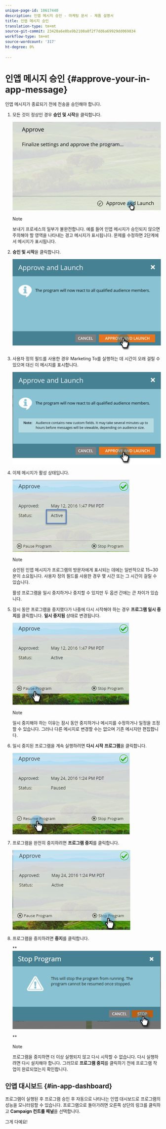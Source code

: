 ```yaml
---
unique-page-id: 10617440
description: 인앱 메시지 승인 - 마케팅 문서 - 제품 설명서
title: 인앱 메시지 승인
translation-type: tm+mt
source-git-commit: 23428a6e0ba9b2108a8f2f7dd6a69929dd069834
workflow-type: tm+mt
source-wordcount: '317'
ht-degree: 0%

---
```



# 인앱 메시지 승인 {#approve-your-in-app-message}

인앱 메시지가 종료되기 전에 전송을 승인해야 합니다.

1. 모든 것이 정상인 경우 **승인 및 시작**&#x200B;을 클릭합니다.

   ![](assets/pasted-image-at-2016-05-31-02-08-pm-281-29.png)

   >[!NOTE]
   >
   >보내기 프로세스의 일부가 불완전합니다. 예를 들어 인앱 메시지가 승인되지 않으면 주의해야 할 영역을 나타내는 경고 메시지가 표시됩니다. 문제를 수정하면 2단계에서 메시지가 표시됩니다.

1. **승인 및 시작**&#x200B;을 클릭합니다.

   ![](assets/pasted-image-at-2016-05-31-02-08-pm.png)

1. 사용자 정의 필드를 사용한 경우 Marketing To를 실행하는 데 시간이 오래 걸릴 수 있으며 대신 이 메시지를 표시합니다.

   ![](assets/pasted-image-at-2016-05-31-02-09-pm.png)

1. 이제 메시지가 활성 상태입니다.

   ![](assets/image2016-5-12-13-3a49-3a5.png)

   >[!NOTE]
   >
   >승인된 인앱 메시지가 프로그램의 방문자에게 표시되는 데에는 일반적으로 15~30분이 소요됩니다. 사용자 정의 필드를 사용한 경우 몇 시간 또는 그 시간이 걸릴 수 있습니다.

   활성 프로그램을 일시 중지하거나 중지할 수 있지만 두 옵션 간에는 큰 차이가 있습니다.

1. 잠시 동안 프로그램을 중지했다가 나중에 다시 시작해야 하는 경우 **프로그램 일시 중지**&#x200B;를 클릭합니다. **일시 중지됨** 상태로 변경됩니다.

   ![](assets/image2016-5-12-13-3a50-3a26.png)

   >[!NOTE]
   >
   >일시 중지해야 하는 이유는 잠시 동안 중지하거나 메시지를 수정하거나 일정을 조정할 수 있습니다. 그러나 다른 메시지로 변경할 수는 없으며 기존 메시지만 편집합니다.

1. 일시 중지된 프로그램을 계속 실행하려면 **다시 시작** **프로그램**&#x200B;을 클릭합니다.

   ![](assets/image2016-5-24-13-3a26-3a43.png)

1. 프로그램을 완전히 중지하려면 **프로그램 중지**&#x200B;를 클릭합니다.

   ![](assets/image2016-5-24-13-3a29-3a35.png)

1. 프로그램을 중지하려면 **중지**&#x200B;를 클릭합니다.

   ** ![](assets/image2016-5-24-13-3a31-3a22.png)

   **

   >[!NOTE]
   >
   >프로그램을 중지하면 더 이상 실행되지 않고 다시 시작할 수 없습니다. 다시 실행하려면 다시 설치해야 합니다. 그러므로 **프로그램 중지**&#x200B;를 클릭하기 전에 프로그램 작업이 완료되었는지 확인합니다.

## 인앱 대시보드 {#in-app-dashboard}

프로그램이 실행된 후 프로그램 승인 후 자동으로 나타나는 인앱 대시보드로 프로그램의 성능을 모니터링할 수 있습니다. 프로그램으로 돌아가려면 오른쪽 상단의 링크를 클릭하고 **Campaign 컨트롤 패널**&#x200B;을 선택합니다.

그게 다예요!

